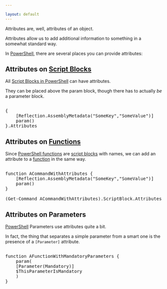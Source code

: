 ```yaml
---

layout: default
---
```


Attributes are, well, attributes of an object.

Attributes allow us to add additional information to something in a somewhat standard way.

In [PowerShell](/PowerShell), there are several places you can provide attributes:

## Attributes on [Script Blocks](/PowerShell/ScriptBlock)

All [Script Blocks in PowerShell](/PowerShell/ScriptBlock) can have attributes.

They can be placed above the param block, though there has to actually _be_ a parameter block.

<pre><br/><span class='Magenta'>{</span><br/>&nbsp;&nbsp;&nbsp;&nbsp;<span class='Magenta'>[</span><span class='Output'>Reflection.AssemblyMetadata</span><span class='Magenta'>(</span><span class='Verbose'>"SomeKey"</span><span class='Magenta'>,</span><span class='Verbose'>"SomeValue"</span><span class='Magenta'>)</span><span class='Magenta'>]</span><br/>&nbsp;&nbsp;&nbsp;&nbsp;<span class='Verbose'>param</span><span class='Magenta'>(</span><span class='Magenta'>)</span><br/><span class='Magenta'>}</span><span class='Magenta'>.</span><span class='Output'>Attributes</span><br/></pre>

## Attributes on [Functions](/PowerShell/Functions)

Since [PowerShell functions](/PowerShell/Functions) are [script blocks](/PowerShell/ScriptBlock) with names, we can add an attribute to a [function](/PowerShell/Functions) in the same way.

<pre><br/><span class='Verbose'>function</span>&nbsp;<span class='Verbose'>ACommandWithAttributes</span>&nbsp;<span class='Magenta'>{</span><br/>&nbsp;&nbsp;&nbsp;&nbsp;<span class='Magenta'>[</span><span class='Output'>Reflection.AssemblyMetadata</span><span class='Magenta'>(</span><span class='Verbose'>"SomeKey"</span><span class='Magenta'>,</span><span class='Verbose'>"SomeValue"</span><span class='Magenta'>)</span><span class='Magenta'>]</span><br/>&nbsp;&nbsp;&nbsp;&nbsp;<span class='Verbose'>param</span><span class='Magenta'>(</span><span class='Magenta'>)</span><br/><span class='Magenta'>}</span><br/><br/><span class='Magenta'>(</span><span class='Warning'>Get-Command</span>&nbsp;<span class='Verbose'>ACommandWithAttributes</span><span class='Magenta'>)</span><span class='Magenta'>.</span><span class='Output'>ScriptBlock</span><span class='Magenta'>.</span><span class='Output'>Attributes</span><br/></pre>

## Attributes on Parameters

[PowerShell](/PowerShell) Parameters use attributes quite a bit.

In fact, the thing that separates a simple parameter from a smart one is the presence of a `[Parameter]` attribute.

<pre><br/><span class='Verbose'>function</span>&nbsp;<span class='Verbose'>AFunctionWithMandatoryParameters</span>&nbsp;<span class='Magenta'>{</span><br/>&nbsp;&nbsp;&nbsp;&nbsp;<span class='Verbose'>param</span><span class='Magenta'>(</span><br/>&nbsp;&nbsp;&nbsp;&nbsp;<span class='Magenta'>[</span><span class='Output'>Parameter</span><span class='Magenta'>(</span><span class='Output'>Mandatory</span><span class='Magenta'>)</span><span class='Magenta'>]</span><br/>&nbsp;&nbsp;&nbsp;&nbsp;<span class='Warning'>$ThisParameterIsMandatory</span><br/>&nbsp;&nbsp;&nbsp;&nbsp;<span class='Magenta'>)</span><br/><span class='Magenta'>}</span><br/></pre>
